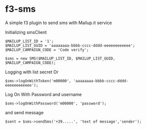 # f3-sms
A simple f3 plugin to send sms with Mailup.it service

Initializing smsClient

```
$MAILUP_LIST_ID = '1';
$MAILUP_LIST_GUID = 'aaaaaaaa-bbbb-cccc-dddd-eeeeeeeeeeee';
$MAILUP_CAMPAIGN_CODE = 'Code verify';

$sms = new SMS($MAILUP_LIST_ID, $MAILUP_LIST_GUID, $MAILUP_CAMPAIGN_CODE);

```
Logging with list secret Or
```  						   
$sms->logOnWithToken('m00000', 'aaaaaaaa-bbbb-cccc-dddd-eeeeeeeeeeee');
```

Log On With Password and username

```
$sms->logOnWithPassword('m00000', 'password');
```

and send message

```
$sent = $sms->sendSms('+39.....', 'text of message','sender');
```
